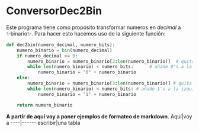 # ConversorDec2Bin
 
Este programa tiene como propósito transformar numeros en *decimal* a :sparkles:binario:sparkles:\. Para hacer esto hacemos uso de la siguiente función\:
```python
def dec2bin(numero_decimal, numero_bits):
    numero_binario = bin(numero_decimal)
    if numero_decimal >= 0:
        numero_binario = numero_binario[2:len(numero_binario)]  # quita el "0b" del principio
        while len(numero_binario) < numero_bits:      # añade 0's a la izquierda si hace falta
            numero_binario = "0" + numero_binario
    else:
        numero_binario = numero_binario[3:len(numero_binario)] # quita el "-0b" del principio
        while len(numero_binario) < numero_bits: # añade 1's a la izquierda si hace falta
            numero_binario = "1" + numero_binario

    return numero_binario
```
**A partir de aquí voy a poner ejemplos de formateo de markdown**\.
Aquí|voy a
----|------
escribir|una tabla
